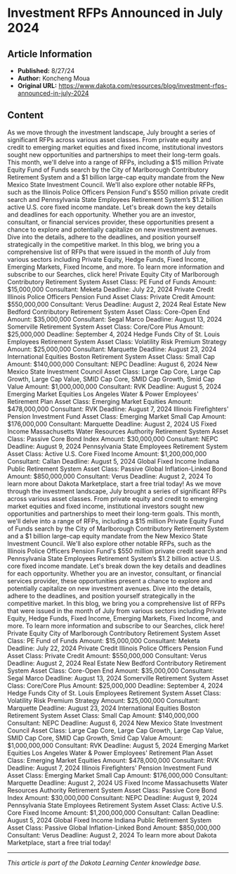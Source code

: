 # Investment RFPs Announced in July 2024

## Article Information
- **Published:** 8/27/24
- **Author:** Koncheng Moua
- **Original URL:** https://www.dakota.com/resources/blog/investment-rfps-announced-in-july-2024

## Content

As we move through the investment landscape, July brought a series of significant RFPs across various asset classes. From private equity and credit to emerging market equities and fixed income, institutional investors sought new opportunities and partnerships to meet their long-term goals. This month, we'll delve into a range of RFPs, including a $15 million Private Equity Fund of Funds search by the City of Marlborough Contributory Retirement System and a $1 billion large-cap equity mandate from the New Mexico State Investment Council. We'll also explore other notable RFPs, such as the Illinois Police Officers Pension Fund's $550 million private credit search and Pennsylvania State Employees Retirement System’s $1.2 billion active U.S. core fixed income mandate. Let's break down the key details and deadlines for each opportunity. Whether you are an investor, consultant, or financial services provider, these opportunities present a chance to explore and potentially capitalize on new investment avenues. Dive into the details, adhere to the deadlines, and position yourself strategically in the competitive market. In this blog, we bring you a comprehensive list of RFPs that were issued in the month of July from various sectors including Private Equity, Hedge Funds, Fixed Income, Emerging Markets, Fixed Income, and more. To learn more information and subscribe to our Searches, click here! Private Equity City of Marlborough Contributory Retirement System Asset Class: PE Fund of Funds Amount: $15,000,000 Consultant: Meketa Deadline: July 22, 2024 Private Credit Illinois Police Officers Pension Fund Asset Class: Private Credit Amount: $550,000,000 Consultant: Verus Deadline: August 2, 2024 Real Estate New Bedford Contributory Retirement System Asset Class: Core-Open End Amount: $35,000,000 Consultant: Segal Marco Deadline: August 13, 2024 Somerville Retirement System Asset Class: Core/Core Plus Amount: $25,000,000 Deadline: September 4, 2024 Hedge Funds City of St. Louis Employees Retirement System Asset Class: Volatility Risk Premium Strategy Amount: $25,000,000 Consultant: Marquette Deadline: August 23, 2024 International Equities Boston Retirement System Asset Class: Small Cap Amount: $140,000,000 Consultant: NEPC Deadline: August 6, 2024 New Mexico State Investment Council Asset Class: Large Cap Core, Large Cap Growth, Large Cap Value, SMID Cap Core, SMID Cap Growth, Smid Cap Value Amount: $1,000,000,000 Consultant: RVK Deadline: August 5, 2024 Emerging Market Equities Los Angeles Water & Power Employees' Retirement Plan Asset Class: Emerging Market Equities Amount: $478,000,000 Consultant: RVK Deadline: August 7, 2024 Illinois Firefighters' Pension Investment Fund Asset Class: Emerging Market Small Cap Amount: $176,000,000 Consultant: Marquette Deadline: August 2, 2024 US Fixed Income Massachusetts Water Resources Authority Retirement System Asset Class: Passive Core Bond Index Amount: $30,000,000 Consultant: NEPC Deadline: August 9, 2024 Pennsylvania State Employees Retirement System Asset Class: Active U.S. Core Fixed Income Amount: $1,200,000,000 Consultant: Callan Deadline: August 5, 2024 Global Fixed Income Indiana Public Retirement System Asset Class: Passive Global Inflation-Linked Bond Amount: $850,000,000 Consultant: Verus Deadline: August 2, 2024 To learn more about Dakota Marketplace, start a free trial today! As we move through the investment landscape, July brought a series of significant RFPs across various asset classes. From private equity and credit to emerging market equities and fixed income, institutional investors sought new opportunities and partnerships to meet their long-term goals. This month, we'll delve into a range of RFPs, including a $15 million Private Equity Fund of Funds search by the City of Marlborough Contributory Retirement System and a $1 billion large-cap equity mandate from the New Mexico State Investment Council. We'll also explore other notable RFPs, such as the Illinois Police Officers Pension Fund's $550 million private credit search and Pennsylvania State Employees Retirement System’s $1.2 billion active U.S. core fixed income mandate. Let's break down the key details and deadlines for each opportunity. Whether you are an investor, consultant, or financial services provider, these opportunities present a chance to explore and potentially capitalize on new investment avenues. Dive into the details, adhere to the deadlines, and position yourself strategically in the competitive market. In this blog, we bring you a comprehensive list of RFPs that were issued in the month of July from various sectors including Private Equity, Hedge Funds, Fixed Income, Emerging Markets, Fixed Income, and more. To learn more information and subscribe to our Searches, click here! Private Equity City of Marlborough Contributory Retirement System Asset Class: PE Fund of Funds Amount: $15,000,000 Consultant: Meketa Deadline: July 22, 2024 Private Credit Illinois Police Officers Pension Fund Asset Class: Private Credit Amount: $550,000,000 Consultant: Verus Deadline: August 2, 2024 Real Estate New Bedford Contributory Retirement System Asset Class: Core-Open End Amount: $35,000,000 Consultant: Segal Marco Deadline: August 13, 2024 Somerville Retirement System Asset Class: Core/Core Plus Amount: $25,000,000 Deadline: September 4, 2024 Hedge Funds City of St. Louis Employees Retirement System Asset Class: Volatility Risk Premium Strategy Amount: $25,000,000 Consultant: Marquette Deadline: August 23, 2024 International Equities Boston Retirement System Asset Class: Small Cap Amount: $140,000,000 Consultant: NEPC Deadline: August 6, 2024 New Mexico State Investment Council Asset Class: Large Cap Core, Large Cap Growth, Large Cap Value, SMID Cap Core, SMID Cap Growth, Smid Cap Value Amount: $1,000,000,000 Consultant: RVK Deadline: August 5, 2024 Emerging Market Equities Los Angeles Water & Power Employees' Retirement Plan Asset Class: Emerging Market Equities Amount: $478,000,000 Consultant: RVK Deadline: August 7, 2024 Illinois Firefighters' Pension Investment Fund Asset Class: Emerging Market Small Cap Amount: $176,000,000 Consultant: Marquette Deadline: August 2, 2024 US Fixed Income Massachusetts Water Resources Authority Retirement System Asset Class: Passive Core Bond Index Amount: $30,000,000 Consultant: NEPC Deadline: August 9, 2024 Pennsylvania State Employees Retirement System Asset Class: Active U.S. Core Fixed Income Amount: $1,200,000,000 Consultant: Callan Deadline: August 5, 2024 Global Fixed Income Indiana Public Retirement System Asset Class: Passive Global Inflation-Linked Bond Amount: $850,000,000 Consultant: Verus Deadline: August 2, 2024 To learn more about Dakota Marketplace, start a free trial today!

---

*This article is part of the Dakota Learning Center knowledge base.*